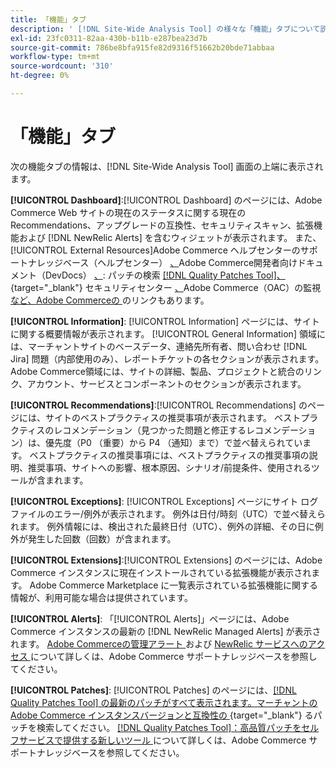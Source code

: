 ```yaml
---
title: 「機能」タブ
description: ' [!DNL Site-Wide Analysis Tool] の様々な「機能」タブについて説明します。'
exl-id: 23fc0311-82aa-430b-b11b-e287bea23d7b
source-git-commit: 786be8bfa915fe82d9316f51662b20bde71abbaa
workflow-type: tm+mt
source-wordcount: '310'
ht-degree: 0%

---
```


# 「機能」タブ

次の機能タブの情報は、[!DNL Site-Wide Analysis Tool] 画面の上端に表示されます。

**[!UICONTROL Dashboard]**:[!UICONTROL Dashboard] のページには、Adobe Commerce Web サイトの現在のステータスに関する現在の Recommendations、アップグレードの互換性、セキュリティスキャン、拡張機能および [!DNL NewRelic Alerts] を含むウィジェットが表示されます。 また、[!UICONTROL External Resources]Adobe Commerce ヘルプセンターのサポートナレッジベース（ヘルプセンター） [、](https://experienceleague.adobe.com/docs/commerce-knowledge-base/kb/overview.html)Adobe Commerce開発者向けドキュメント（DevDocs） [、](https://developer.adobe.com/commerce/docs/): パッチの検索 [[!DNL Quality Patches Tool]、](https://experienceleague.adobe.com/tools/commerce-quality-patches/index.html){target="_blank"} セキュリティセンター [、](https://helpx.adobe.com/security.html)Adobe Commerce（OAC）の監視 [ など、Adobe Commerceの ](https://experienceleague.adobe.com/docs/commerce-operations/tools/observation-for-adobe-commerce/intro.html) のリンクもあります。

**[!UICONTROL Information]**: [!UICONTROL Information] ページには、サイトに関する概要情報が表示されます。
[!UICONTROL General Information] 領域には、マーチャントサイトのベースデータ、連絡先所有者、問い合わせ [!DNL Jira] 問題（内部使用のみ）、レポートチケットの各セクションが表示されます。
Adobe Commerce領域には、サイトの詳細、製品、プロジェクトと統合のリンク、アカウント、サービスとコンポーネントのセクションが表示されます。

**[!UICONTROL Recommendations]**:[!UICONTROL Recommendations] のページには、サイトのベストプラクティスの推奨事項が表示されます。 ベストプラクティスのレコメンデーション（見つかった問題と修正するレコメンデーション）は、優先度（P0 （重要）から P4 （通知）まで）で並べ替えられています。
ベストプラクティスの推奨事項には、ベストプラクティスの推奨事項の説明、推奨事項、サイトへの影響、根本原因、シナリオ/前提条件、使用されるツールが含まれます。

**[!UICONTROL Exceptions]**: [!UICONTROL Exceptions] ページにサイト ログ ファイルのエラー/例外が表示されます。 例外は日付/時刻（UTC）で並べ替えられます。
例外情報には、検出された最終日付（UTC）、例外の詳細、その日に例外が発生した回数（回数）が含まれます。

**[!UICONTROL Extensions]**:[!UICONTROL Extensions] のページには、Adobe Commerce インスタンスに現在インストールされている拡張機能が表示されます。 Adobe Commerce Marketplace に一覧表示されている拡張機能に関する情報が、利用可能な場合は提供されています。

**[!UICONTROL Alerts]**: 「[!UICONTROL Alerts]」ページには、Adobe Commerce インスタンスの最新の [!DNL NewRelic Managed Alerts] が表示されます。 [Adobe Commerceの管理アラート ](https://experienceleague.adobe.com/docs/commerce-knowledge-base/kb/support-tools/managed-alerts/managed-alerts-for-magento-commerce.html) および [NewRelic サービスへのアクセス ](https://experienceleague.adobe.com/docs/commerce-knowledge-base/kb/faq/access-new-relic-services.html) について詳しくは、Adobe Commerce サポートナレッジベースを参照してください。

**[!UICONTROL Patches]**: [!UICONTROL Patches] のページには、[[!DNL Quality Patches Tool] の最新のパッチがすべて表示されます。マーチャントのAdobe Commerce インスタンスバージョンと互換性の ](https://experienceleague.adobe.com/tools/commerce-quality-patches/index.html){target="_blank"} るパッチを検索してください。 [[!DNL Quality Patches Tool]：高品質パッチをセルフサービスで提供する新しいツール ](https://experienceleague.adobe.com/docs/commerce-knowledge-base/kb/announcements/commerce-announcements/magento-quality-patches-released-new-tool-to-self-serve-quality-patches.html) について詳しくは、Adobe Commerce サポートナレッジベースを参照してください。
